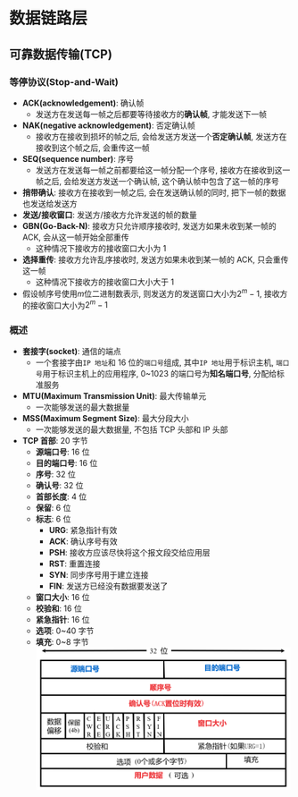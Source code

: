 # 数据链路层

## 可靠数据传输(TCP)

### 等停协议(Stop-and-Wait)

- **ACK(acknowledgement)**: 确认帧
  - 发送方在发送每一帧之后都要等待接收方的**确认帧**, 才能发送下一帧
- **NAK(negative acknowledgement)**: 否定确认帧
  - 接收方在接收到损坏的帧之后, 会给发送方发送一个**否定确认帧**, 发送方在接收到这个帧之后, 会重传这一帧
- **SEQ(sequence number)**: 序号
  - 发送方在发送每一帧之前都要给这一帧分配一个序号, 接收方在接收到这一帧之后, 会给发送方发送一个确认帧, 这个确认帧中包含了这一帧的序号
- **捎带确认**: 接收方在接收到一帧之后, 会在发送确认帧的同时, 把下一帧的数据也发送给发送方
- **发送/接收窗口**: 发送方/接收方允许发送的帧的数量
- **GBN(Go-Back-N)**: 接收方只允许顺序接收时, 发送方如果未收到某一帧的 ACK, 会从这一帧开始全部重传
  - 这种情况下接收方的接收窗口大小为 1
- **选择重传**: 接收方允许乱序接收时, 发送方如果未收到某一帧的 ACK, 只会重传这一帧
  - 这种情况下接收方的接收窗口大小大于 1
- 假设帧序号使用$m$位二进制数表示, 则发送方的发送窗口大小为$2^m-1$, 接收方的接收窗口大小为$2^m-1$

### 概述

- **套接字(socket)**: 通信的端点
  - 一个套接字由`IP 地址`和 16 位的`端口号`组成, 其中`IP 地址`用于标识主机, `端口号`用于标识主机上的应用程序, 0~1023 的端口号为**知名端口号**, 分配给标准服务
- **MTU(Maximum Transmission Unit)**: 最大传输单元
  - 一次能够发送的最大数据量
- **MSS(Maximum Segment Size)**: 最大分段大小
  - 一次能够发送的最大数据量, 不包括 TCP 头部和 IP 头部
- **TCP 首部**: 20 字节
  - **源端口号**: 16 位
  - **目的端口号**: 16 位
  - **序号**: 32 位
  - **确认号**: 32 位
  - **首部长度**: 4 位
  - **保留**: 6 位
  - **标志**: 6 位
    - **URG**: 紧急指针有效
    - **ACK**: 确认序号有效
    - **PSH**: 接收方应该尽快将这个报文段交给应用层
    - **RST**: 重置连接
    - **SYN**: 同步序号用于建立连接
    - **FIN**: 发送方已经没有数据要发送了
  - **窗口大小**: 16 位
  - **校验和**: 16 位
  - **紧急指针**: 16 位
  - **选项**: 0~40 字节
  - **填充**: 0~8 字节
    ![TCP 首部](./img/3.png)
